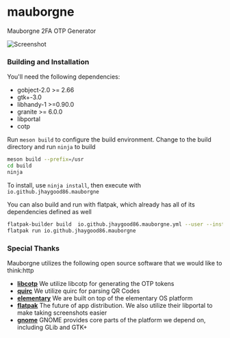 # mauborgne
Mauborgne 2FA OTP Generator

![Screenshot](https://raw.githubusercontent.com/jhaygood86/mauborgne/main/data/screenshot.png)

### Building and Installation

You'll need the following dependencies:

* gobject-2.0 >= 2.66
* gtk+-3.0
* libhandy-1 >=0.90.0
* granite >= 6.0.0
* libportal
* cotp

Run `meson build` to configure the build environment. Change to the build directory and run `ninja` to build

```bash
meson build --prefix=/usr
cd build
ninja
```

To install, use `ninja install`, then execute with `io.github.jhaygood86.mauborgne`

You can also build and run with flatpak, which already has all of its dependencies defined as well

```bash
flatpak-builder build  io.github.jhaygood86.mauborgne.yml --user --install --force-clean
flatpak run io.github.jhaygood86.mauborgne
```

### Special Thanks

Mauborgne utilizes the following open source software that we would like to think:http

 * **[libcotp](https://github.com/paolostivanin/libcotp)** We utilize libcotp for generating the OTP tokens
 * **[quirc](https://github.com/dlbeer/quirc/)** We utilize quirc for parsing QR Codes
 * **[elementary](https://www.elementary.io)** We are built on top of the elementary OS platform
 * **[flatpak](https://www.flatpak.org)** The future of app distribution. We also utilize their libportal to make taking screenshots easier
 * **[gnome](https://www.gnome.org)** GNOME provides core parts of the platform we depend on, including GLib and GTK+


